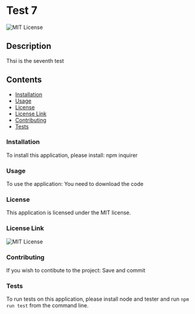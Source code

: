 # Test 7 
![MIT License](https://img.shields.io/badge/license-MIT-blue)

## Description
  Thsi is the seventh test

## Contents
* [Installation](#installation)
* [Usage](#usage)
* [License](#license)
* [License Link](#license-link)
* [Contributing](#contributing)
* [Tests](#tests)

### Installation
  To install this application, please install: npm inquirer
### Usage
  To use the application: You need to download the code
### License
  This application is licensed under the MIT license.
### License Link
  ![MIT License](https://opensource.org/licenses/MIT)
### Contributing
  If you wish to contibute to the project: Save and commit 
### Tests
  To run tests on this application, please install node and tester and run `npm run test` from the command line.



